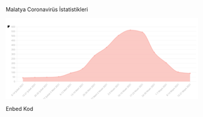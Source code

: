 Malatya Coronavirüs İstatistikleri

<img src="https://raw.githubusercontent.com/Veri44/veriler/master/covid19/Haftal%C4%B1k%20Vaka%20Say%C4%B1lar%C4%B1%20(100binde).svg">

Enbed Kod
<div class="flourish-embed flourish-chart" data-src="visualisation/6312581"><script src="https://public.flourish.studio/resources/embed.js"></script></div>
